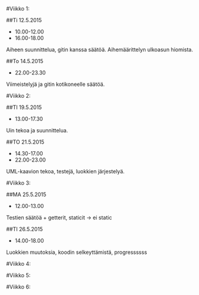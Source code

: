 #Viikko 1:

##Ti 12.5.2015	
- 10.00-12.00
- 16.00-18.00

Aiheen suunnittelua, gitin kanssa säätöä.
Aihemäärittelyn ulkoasun hiomista.

##To 14.5.2015
- 22.00-23.30

Viimeistelyjä ja gitin kotikoneelle säätöä.


#Viikko 2:


##TI 19.5.2015

- 13.00-17.30

Uin tekoa ja suunnittelua.

##TO 21.5.2015

- 14.30-17.00
- 22.00-23.00

UML-kaavion tekoa, testejä, luokkien järjestelyä.



#Viikko 3:

##MA 25.5.2015

- 12.00-13.00

Testien säätöä + getterit, staticit -> ei static

##TI 26.5.2015

- 14.00-18.00

Luokkien muutoksia, koodin selkeyttämistä, progressssss



#Viikko 4:


#Viikko 5:


#Viikko 6:
